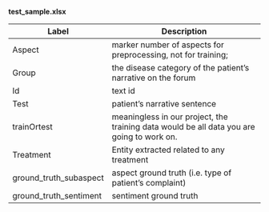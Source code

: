**test_sample.xlsx**

| Label                  | Description                                                  |
| ---------------------- | ------------------------------------------------------------ |
| Aspect                 | marker number of aspects for preprocessing, not for training; |
| Group                  | the disease category of the patient’s narrative on the forum |
| Id                     | text id                                                      |
| Test                   | patient’s narrative sentence                                 |
| trainOrtest            | meaningless in our project, the training data would be all data you are going to work on. |
| Treatment              | Entity extracted related to any treatment                    |
| ground_truth_subaspect | aspect ground truth (i.e. type of patient’s complaint)       |
| ground_truth_sentiment | sentiment ground truth                                       |